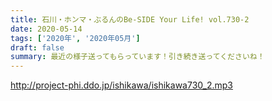 ```yaml
---
title: 石川・ホンマ・ぶるんのBe-SIDE Your Life! vol.730-2
date: 2020-05-14
tags: ['2020年', '2020年05月']
draft: false
summary: 最近の様子送ってもらっています！引き続き送ってくださいね！
---
```


http://project-phi.ddo.jp/ishikawa/ishikawa730_2.mp3
